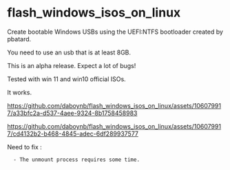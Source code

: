 # flash_windows_isos_on_linux
Create bootable Windows USBs using the UEFI:NTFS bootloader created by pbatard.

You need to use an usb that is at least 8GB.

This is an alpha release. Expect a lot of bugs!

Tested with win 11 and win10 official ISOs.

It works.

https://github.com/daboynb/flash_windows_isos_on_linux/assets/106079917/a33bfc2a-d537-4aee-9324-8b1758458983


https://github.com/daboynb/flash_windows_isos_on_linux/assets/106079917/cd4132b2-b468-4845-adec-6df289937577


Need to fix :

      - The unmount process requires some time.
